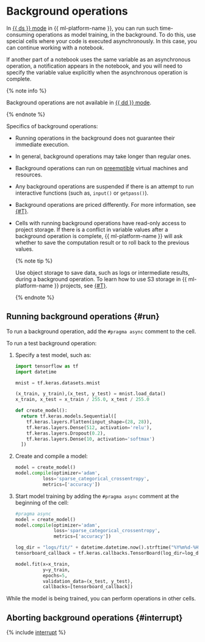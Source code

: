 # Background operations

In [{{ ds }} mode](project.md#serverless) in {{ ml-platform-name }}, you can run such time-consuming operations as model training, in the background. To do this, use special cells where your code is executed asynchronously. In this case, you can continue working with a notebook.

If another part of a notebook uses the same variable as an asynchronous operation, a notification appears in the notebook, and you will need to specify the variable value explicitly when the asynchronous operation is complete.

{% note info %}

Background operations are not available in [{{ dd }} mode](project.md#dedicated).

{% endnote %}

Specifics of background operations:
* Running operations in the background does not guarantee their immediate execution.
* In general, background operations may take longer than regular ones.
* Background operations can run on [preemptible](../../compute/concepts/preemptible-vm.md) virtual machines and resources.
* Any background operations are suspended if there is an attempt to run interactive functions (such as, `input()` or `getpass()`).
* Background operations are priced differently. For more information, see [{#T}](../pricing.md).
* Cells with running background operations have read-only access to project storage. If there is a conflict in variable values after a background operation is complete, {{ ml-platform-name }} will ask whether to save the computation result or to roll back to the previous values.

   {% note tip %}

   Use object storage to save data, such as logs or intermediate results, during a background operation. To learn how to use S3 storage in {{ ml-platform-name }} projects, see [{#T}](../operations/data/connect-to-s3.md).

   {% endnote %}


## Running background operations {#run}

To run a background operation, add the `#pragma async` comment to the cell.

To run a test background operation:
1. Specify a test model, such as:

   ```python
   import tensorflow as tf
   import datetime

   mnist = tf.keras.datasets.mnist

   (x_train, y_train),(x_test, y_test) = mnist.load_data()
   x_train, x_test = x_train / 255.0, x_test / 255.0

   def create_model():
     return tf.keras.models.Sequential([
       tf.keras.layers.Flatten(input_shape=(28, 28)),
       tf.keras.layers.Dense(512, activation='relu'),
       tf.keras.layers.Dropout(0.2),
       tf.keras.layers.Dense(10, activation='softmax')
     ])
   ```

1. Create and compile a model:

   ```python
   model = create_model()
   model.compile(optimizer='adam',
             loss='sparse_categorical_crossentropy',
             metrics=['accuracy'])
   ```

1. Start model training by adding the `#pragma async` comment at the beginning of the cell:

   ```python
   #pragma async
   model = create_model()
   model.compile(optimizer='adam',
                 loss='sparse_categorical_crossentropy',
                 metrics=['accuracy'])

   log_dir = "logs/fit/" + datetime.datetime.now().strftime("%Y%m%d-%H%M%S")
   tensorboard_callback = tf.keras.callbacks.TensorBoard(log_dir=log_dir, histogram_freq=1)

   model.fit(x=x_train,
             y=y_train,
             epochs=5,
             validation_data=(x_test, y_test),
             callbacks=[tensorboard_callback])
   ```

While the model is being trained, you can perform operations in other cells.

## Aborting background operations {#interrupt}

{% include [interrupt](../../_includes/datasphere/interrupt-cell.md) %}
